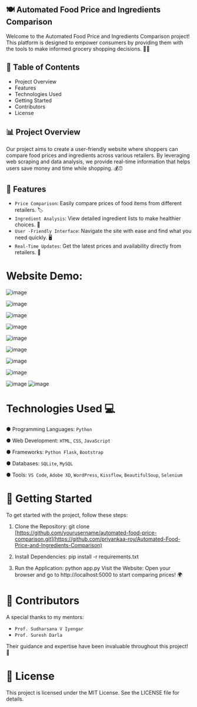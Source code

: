 ## 🍽️ Automated Food Price and Ingredients Comparison
Welcome to the Automated Food Price and Ingredients Comparison project! This platform is designed to empower consumers by providing them with the tools to make informed grocery shopping decisions. 🛒✨

## 📖 Table of Contents
- Project Overview
- Features
- Technologies Used
- Getting Started
- Contributors
- License


## 📊 Project Overview
Our project aims to create a user-friendly website where shoppers can compare food prices and ingredients across various retailers. By leveraging web scraping and data analysis, we provide real-time information that helps users save money and time while shopping. 💰⏰

## 🚀 Features
- `Price Comparison`: Easily compare prices of food items from different retailers. 🏷️
- `Ingredient Analysis`: View detailed ingredient lists to make healthier choices. 🥗
- `User -Friendly Interface`: Navigate the site with ease and find what you need quickly. 🖥️
- `Real-Time Updates`: Get the latest prices and availability directly from retailers. 🔄

# Website Demo:
![image](https://github.com/user-attachments/assets/e328ea2a-0a3b-4332-86c7-fe1fdc3efaf9)


![image](https://github.com/user-attachments/assets/805930e9-2e90-46d0-a26c-41c93966214f)


![image](https://github.com/user-attachments/assets/afabaa72-d5f5-4f69-b967-c53166de20e4)


![image](https://github.com/user-attachments/assets/51f53976-c338-4e77-9a3f-28bc3afe7c82)


![image](https://github.com/user-attachments/assets/86b2bcf5-01ac-4d8f-a87d-12babd34eff0)


![image](https://github.com/user-attachments/assets/6ede32e9-f47f-4eeb-9b01-0f42b4f7f1ec)


![image](https://github.com/user-attachments/assets/8ca3d756-7e2b-4b83-a9c8-fd120be992df)


![image](https://github.com/user-attachments/assets/5f71e221-9ae1-46fd-bbc6-9f55049f2bab)


![image](https://github.com/user-attachments/assets/f22e8004-a8e4-4ba0-b0c2-893539ecd03b)
![image](https://github.com/user-attachments/assets/3e44b410-22a5-47d7-bdd0-7b618d7c4f0b)



# Technologies Used 💻
● Programming Languages: `Python`

● Web Development: `HTML`, `CSS`, `JavaScript`

● Frameworks: `Python Flask`, `Bootstrap`

● Databases: `SQLite`, `MySQL`

● Tools: `VS Code`, `Adobe XD`, `WordPress`, `Kissflow`, `BeautifulSoup`, `Selenium`

# 🏁 Getting Started
To get started with the project, follow these steps:

1. Clone the Repository:
git clone [https://github.com/yourusername/automated-food-price-comparison.git](https://github.com/priyankaa-roy/Automated-Food-Price-and-Ingredients-Comparison)

2. Install Dependencies:
pip install -r requirements.txt

3. Run the Application:
python app.py
Visit the Website: Open your browser and go to http://localhost:5000 to start comparing prices! 🌍

# 🤝 Contributors
A special thanks to my mentors:
- `Prof. Sudharsana V Iyengar`
- `Prof. Suresh Darla`

Their guidance and expertise have been invaluable throughout this project! 🙌

# 📄 License
This project is licensed under the MIT License. See the LICENSE file for details.

